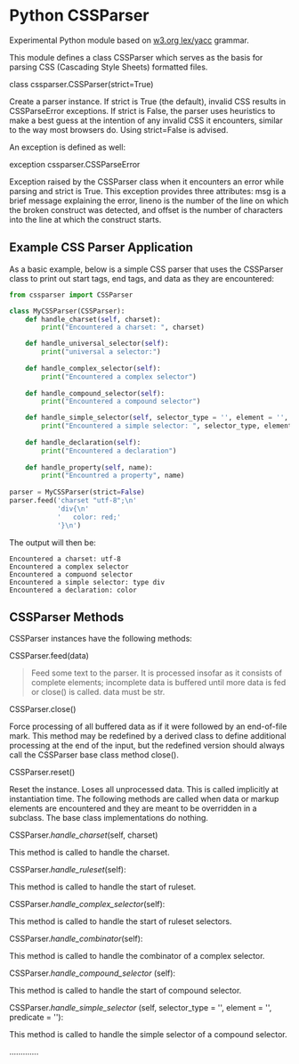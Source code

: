 Python CSSParser
======

Experimental Python module based on [w3.org lex/yacc][1] grammar.

This module defines a class CSSParser which serves as the basis for parsing CSS (Cascading Style Sheets) formatted files.

class cssparser.CSSParser(strict=True)

Create a parser instance. If strict is True (the default), invalid CSS results in CSSParseError exceptions. If strict is False, the parser uses heuristics to make a best guess at the intention of any invalid CSS it encounters, similar to the way most browsers do. Using strict=False is advised.

An exception is defined as well:

exception cssparser.CSSParseError

Exception raised by the CSSParser class when it encounters an error while parsing and strict is True. This exception provides three attributes: msg is a brief message explaining the error, lineno is the number of the line on which the broken construct was detected, and offset is the number of characters into the line at which the construct starts.


Example CSS Parser Application
------------------------------

As a basic example, below is a simple CSS parser that uses the CSSParser class to print out start tags, end tags, and data as they are encountered:

```python
from cssparser import CSSParser

class MyCSSParser(CSSParser):
    def handle_charset(self, charset):
        print("Encountered a charset: ", charset)

    def handle_universal_selector(self):
        print("universal a selector:")
    
    def handle_complex_selector(self):
        print("Encountered a complex selector")
        
    def handle_compound_selector(self):
        print("Encountered a compound selector")

    def handle_simple_selector(self, selector_type = '', element = '', predicate = ''):
        print("Encountered a simple selector: ", selector_type, element, predicate)
    
    def handle_declaration(self):
        print("Encountered a declaration")
    
    def handle_property(self, name):
        print("Encountred a property", name)
        
parser = MyCSSParser(strict=False)
parser.feed('charset "utf-8";\n'
            'div{\n'
            '   color: red;'
            '}\n')
```

The output will then be:

```
Encountered a charset: utf-8
Encountered a complex selector
Encountered a compuond selector
Encountered a simple selector: type div
Encountered a declaration: color
```

CSSParser Methods
-----------------

CSSParser instances have the following methods:


CSSParser.feed(data)

> Feed some text to the parser. It is processed insofar as it consists of complete elements; incomplete data is buffered until more data is fed or close() is called. data must be str.

CSSParser.close()

Force processing of all buffered data as if it were followed by an end-of-file mark. This method may be redefined by a derived class to define additional processing at the end of the input, but the redefined version should always call the CSSParser base class method close().

CSSParser.reset()

Reset the instance. Loses all unprocessed data. This is called implicitly at instantiation time.
The following methods are called when data or markup elements are encountered and they are meant to be overridden in a subclass. The base class implementations do nothing.

CSSParser.*handle_charset*(self, charset)
        
This method is called to handle the charset.

CSSParser.*handle_ruleset*(self):

This method is called to handle the start of ruleset.

CSSParser.*handle_complex_selector*(self):
    
This method is called to handle the start of ruleset selectors.

CSSParser.*handle_combinator*(self):
    
This method is called to handle the combinator of a complex selector.
            
CSSParser.*handle_compound_selector* (self):
    
This method is called to handle the start of compound selector.

CSSParser.*handle_simple_selector* (self, selector_type = '', element = '', predicate = ''):
    
This method is called to handle the simple selector of a compound selector.

.............


[1]: http://www.w3.org/TR/CSS21/grammar.html
